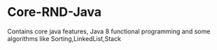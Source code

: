 # Core-RND-Java
Contains core java features, Java 8 functional programming and some algorithms like Sorting,LinkedList,Stack
